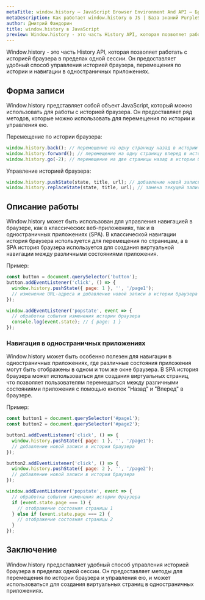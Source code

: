 ```yaml
---
metaTitle: window.history – JavaScript Browser Environment And API – Браузерное окружение и API в JS
metaDescription: Как работает window.history в JS | База знаний PurpleSchool
author: Дмитрий Фандорин
title: window.history в JavaScript
preview: Window.history - это часть History API, которая позволяет работать с историей браузера в пределах одной сессии...
---
```


Window.history - это часть History API, которая позволяет работать с историей браузера в пределах одной сессии. Он предоставляет удобный способ управления историей браузера, перемещения по истории и навигации в одностраничных приложениях.

## Форма записи
Window.history представляет собой объект JavaScript, который можно использовать для работы с историей браузера. Он предоставляет ряд методов, которые можно использовать для перемещения по истории и управления ею.

Перемещение по истории браузера:

```javascript
window.history.back(); // перемещение на одну страницу назад в истории браузера
window.history.forward(); // перемещение на одну страницу вперед в истории браузера
window.history.go(-2); // перемещение на две страницы назад в истории браузера
```

Управление историей браузера:

```javascript
window.history.pushState(state, title, url); // добавление новой записи в истории браузера
window.history.replaceState(state, title, url); // замена текущей записи в истории браузера
```

## Описание работы
Window.history может быть использован для управления навигацией в браузере, как в классических веб-приложениях, так и в одностраничных приложениях (SPA). В классической навигации история браузера используется для перемещения по страницам, а в SPA история браузера используется для создания виртуальной навигации между различными состояниями приложения.

Пример:

```javascript
const button = document.querySelector('button');
button.addEventListener('click', () => {
  window.history.pushState({ page: 1 }, '', '/page1');
  // изменение URL-адреса и добавление новой записи в истории браузера
});
```

```javascript
window.addEventListener('popstate', event => {
  // обработка события изменения истории браузера
  console.log(event.state); // { page: 1 }
});
```

### Навигация в одностраничных приложениях
Window.history может быть особенно полезен для навигации в одностраничных приложениях, где различные состояния приложения могут быть отображены в одном и том же окне браузера. В SPA история браузера может использоваться для создания виртуальных страниц, что позволяет пользователям перемещаться между различными состояниями приложения с помощью кнопок "Назад" и "Вперед" в браузере.

Пример:

```javascript
const button1 = document.querySelector('#page1');
const button2 = document.querySelector('#page2');

button1.addEventListener('click', () => {
  window.history.pushState({ page: 1 }, '', '/page1');
  // добавление новой записи в истории браузера
});

button2.addEventListener('click', () => {
  window.history.pushState({ page: 2 }, '', '/page2');
  // добавление новой записи в истории браузера
});

window.addEventListener('popstate', event => {
  // обработка события изменения истории браузера
  if (event.state.page === 1) {
    // отображение состояния страницы 1
  } else if (event.state.page === 2) {
    // отображение состояния страницы 2
  }
});
```

## Заключение
Window.history предоставляет удобный способ управления историей браузера в пределах одной сессии. Он предоставляет методы для перемещения по истории браузера и управления ею, и может использоваться для создания виртуальных страниц в одностраничных приложениях. 